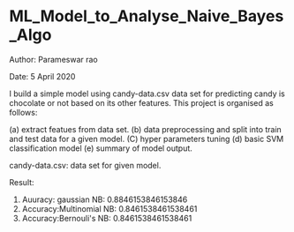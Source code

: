 # ML_Model_to_Analyse_Naive_Bayes_Algo
Author: Parameswar rao

Date: 5 April 2020

I build a simple model using candy-data.csv data set for predicting candy is chocolate or not based on its other features. This project is organised as follows: 

(a) extract featues from data set. 
(b) data preprocessing and split into train and test data for a given model. 
(C) hyper parameters tuning 
(d) basic SVM classification model 
(e) summary of model output.

candy-data.csv: data set for given model.
 
Result:
1. Auuracy: gaussian NB: 0.8846153846153846
2. Accuracy:Multinomial NB: 0.8461538461538461
3. Accuracy:Bernouli's NB: 0.8461538461538461
